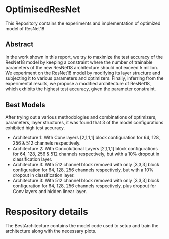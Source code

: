 # OptimisedResNet
This Repository contains the experiments and implementation of optimized model of ResNet18
## Abstract
In the work shown in this report, we try to maximize the test accuracy of the ResNet18 model by keeping a constraint where the number of trainable parameters of the new ResNet18 architecture should not exceed 5 million. We experiment on the ResNet18 model by modifying its layer structure and subjecting it to various parameters and optimizers. Finally, inferring from the experimental results, we propose a modified architecture of ResNet18, which exhibits the highest test accuracy,  given the parameter constraint.
## Best Models
After trying out a various methodologies and combinations of optimizers, parameters, layer structures, it was found that 3 of the model configurations exhibited high test accuracy.
- Architecture 1: With Conv layers [2,1,1,1] block configuration for 64, 128, 256 & 512 channels respectively.
- Architecture 2: With Concolutional Layers [2,1,1,1] block configurations for  64, 128, 256 & 512 channels respectively, but with a 10% dropout in classification layer.
- Architecture 3: With 512 channel block removed with only [3,3,3] block configuration for 64, 128, 256 channels respectively, but with a 10% dropout in classification layer.
- Architecture 3: With 512 channel block removed with only [3,3,3] block configuration for 64, 128, 256 channels respectively, plus dropout for Conv layers and hidden linear layer.

# Respository details
The BestArchitecture contains the model code used to setup and train the architecture along with the necessary plots. 
